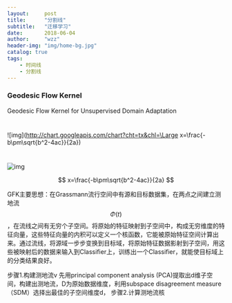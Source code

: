 ```yaml
---
layout:     post
title:      "分割线"
subtitle:   "迁移学习"
date:       2018-06-04
author:     "wzz"
header-img: "img/home-bg.jpg"
catalog: true
tags:
    - 时间线
    - 分割线
---
```


### Geodesic Flow Kernel

Geodesic Flow Kernel for Unsupervised Domain Adaptation



#

![img](http://chart.googleapis.com/chart?cht=tx&chl=\Large x=\frac{-b\pm\sqrt{b^2-4ac}}{2a})

#
![img](http://chart.googleapis.com/chart?cht=tx&chl=\Phi
(t))

$$ x=\frac{-b\pm\sqrt{b^2-4ac}}{2a} $$

GFK主要思想：在Grassmann流行空间中有源和目标数据集，在两点之间建立测地流$$\Phi(t)$$，在流线之间有无穷个子空间。将原始的特征映射到子空间中，构成无穷维度的特征向量，这些特征向量的内积可以定义一个核函数，它能被原始特征空间计算出来。通过流线，将源域一步步变换到目标域，将原始特征数据影射到子空间，用这些被映射后的数据来输入到Classifier上，训练出一个Classifier，就能使目标域上的分类结果良好。

步骤1.构建测地流v
先用principal component analysis (PCA)提取出d维子空间，构建出测地流，D为原始数据维度，利用subspace disagreement measure（SDM）选择出最佳的子空间维度d，
步骤2.计算测地流核





